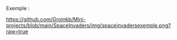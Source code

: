 Exemple :

https://github.com/Groinkb/Mini-projects/blob/main/SpaceInvaders/img/spaceinvadersexemple.png?raw=true